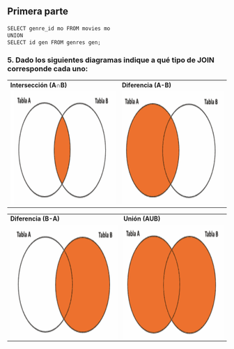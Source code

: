 ## Primera parte

```mysql
SELECT genre_id mo FROM movies mo 
UNION 
SELECT id gen FROM genres gen;
```

### 5. Dado los siguientes diagramas indique a qué tipo de JOIN corresponde cada uno:

<p align="center">
<table>
  <tr>
    <td> <b> Intersección (A∩B) </b> </td>
    <td> <b> Diferencia (A-B) </b> </td>
  </tr>
  <tr>
    <td><img src="./img/Interseccion.png" width=460 height=260></td>
    <td><img src="./img/Left.png" width=460 height=260></td>
  </tr>
 </table>
 </p>
 
 <p align="center">
<table>
  <tr>
    <td> <b> Diferencia (B-A) </b> </td>
    <td> <b> Unión (AUB) </b> </td>
  </tr>
  <tr>
    <td><img src="./img/Right.png" width=460 height=260></td>
    <td><img src="./img/LeftRight.png" width=460 height=260></td>
  </tr>
 </table>
 </p>
